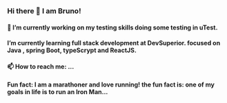 ### Hi there 👋 I am Bruno!



#### 🔭 I’m currently working on my testing skills doing some testing in uTest.
#### I’m currently learning full stack development at DevSuperior. focused on Java , spring Boot, typeScrypt and ReactJS.

#### 📫 How to reach me: ...

#### Fun fact: I am a marathoner and love running! the fun fact is: one of my goals in life is to run an Iron Man... 

